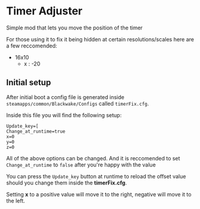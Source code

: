 # Timer Adjuster

Simple mod that lets you move the position of the timer

For those using it to fix it being hidden at certain resolutions/scales here are a few reccomended:

- 16x10
	- x : -20

## Initial setup

After initial boot a config file is generated inside `steamapps/common/Blackwake/Configs` called `timerFix.cfg`.

Inside this file you will find the following setup:

```text
Update_key=[
Change_at_runtime=true
x=0
y=0
z=0
```

All of the above options can be changed. And it is reccomended to set `Change_at_runtime` to `false` after you're happy with the value

You can press the `Update_key` button at runtime to reload the offset value should you change them inside the **timerFix.cfg**.

Setting **x** to a positive value will move it to the right, negative will move it to the left.